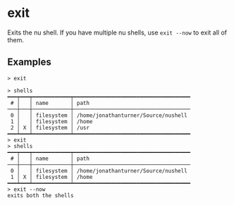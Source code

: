 # exit

Exits the nu shell. If you have multiple nu shells, use `exit --now` to exit all of them.

## Examples 

```shell
> exit
```

```
> shells
━━━┯━━━┯━━━━━━━━━━━━┯━━━━━━━━━━━━━━━━━━━━━━━━━━━━━━━━━━━━━
 # │   │ name       │ path 
───┼───┼────────────┼─────────────────────────────────────
 0 │   │ filesystem │ /home/jonathanturner/Source/nushell 
 1 │   │ filesystem │ /home 
 2 │ X │ filesystem │ /usr 
━━━┷━━━┷━━━━━━━━━━━━┷━━━━━━━━━━━━━━━━━━━━━━━━━━━━━━━━━━━━━
> exit
> shells
━━━┯━━━┯━━━━━━━━━━━━┯━━━━━━━━━━━━━━━━━━━━━━━━━━━━━━━━━━━━━
 # │   │ name       │ path 
───┼───┼────────────┼─────────────────────────────────────
 0 │   │ filesystem │ /home/jonathanturner/Source/nushell 
 1 │ X │ filesystem │ /home 
━━━┷━━━┷━━━━━━━━━━━━┷━━━━━━━━━━━━━━━━━━━━━━━━━━━━━━━━━━━━━
> exit --now
exits both the shells
```
